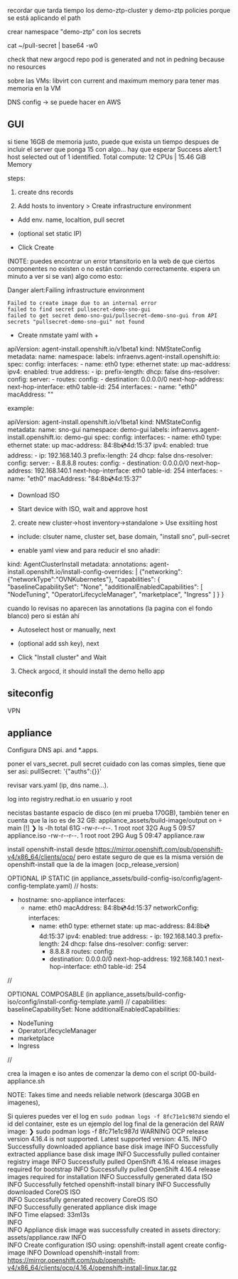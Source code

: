




recordar que tarda tiempo los demo-ztp-cluster y demo-ztp policies porque se está aplicando el path




crear namespace "demo-ztp" con los secrets

cat ~/pull-secret | base64 -w0





check that new argocd repo pod is generated and not in pedning because no resources



sobre las VMs:
libvirt con current and maximum memory para tener mas memoria en la VM




DNS config -> se puede hacer en AWS




GUI
---------------



si tiene 16GB de memoria justo, puede que exista un tiempo despues de incluir el server que ponga 15 con algo... hay que esperar
    Success alert:1 host selected out of 1 identified.
    Total compute: 12 CPUs | 15.46 GiB Memory





steps:

1) create dns records

2) Add hosts to inventory > Create infrastructure environment

* Add env. name, localtion, pull secret

* (optional set static IP)

* Click Create


(NOTE: puedes encontrar un error trtansitorio en la web de que ciertos componentes no existen o no están corriendo correctamente. espera un minuto a ver si se van) algo como esto:

Danger alert:Failing infrastructure environment

    Failed to create image due to an internal error
    failed to find secret pullsecret-demo-sno-gui
    failed to get secret demo-sno-gui/pullsecret-demo-sno-gui from API
    secrets "pullsecret-demo-sno-gui" not found




* Create nmstate yaml with +

apiVersion: agent-install.openshift.io/v1beta1
kind: NMStateConfig
metadata:
  name: <node name>
  namespace: <environment name>
  labels:
    infraenvs.agent-install.openshift.io: <environment name>
spec:
  config:
    interfaces:
      - name: eth0
        type: ethernet
        state: up
        mac-address: <device mac>
        ipv4:
          enabled: true
          address:
            - ip: <ip address>
              prefix-length: <net mask>
          dhcp: false
    dns-resolver:
      config:
        server:
          - <dns server>
    routes:
      config:
        - destination: 0.0.0.0/0
          next-hop-address: <gateway ip>
          next-hop-interface: eth0
          table-id: 254
  interfaces:
    - name: "eth0"
      macAddress: "<device mac>"


example:

apiVersion: agent-install.openshift.io/v1beta1
kind: NMStateConfig
metadata:
  name: sno-gui
  namespace: demo-gui
  labels:
    infraenvs.agent-install.openshift.io: demo-gui
spec:
  config:
    interfaces:
      - name: eth0
        type: ethernet
        state: up
        mac-address: 84:8b:cd:4d:15:37
        ipv4:
          enabled: true
          address:
            - ip: 192.168.140.3
              prefix-length: 24
          dhcp: false
    dns-resolver:
      config:
        server:
          - 8.8.8.8
    routes:
      config:
        - destination: 0.0.0.0/0
          next-hop-address: 192.168.140.1
          next-hop-interface: eth0
          table-id: 254
  interfaces:
    - name: "eth0"
      macAddress: "84:8b:cd:4d:15:37"





* Download ISO


* Start device with ISO, wait and approve host



2) create new cluster->host inventory->standalone > Use exsitiing host

* include: clsuter name, cluster set, base domain, "install sno", pull-secret

* enable yaml view and para reducir el sno añadir:

kind: AgentClusterInstall
metadata:
  annotations:
    agent-install.openshift.io/install-config-overrides: |
      {"networking":{"networkType":"OVNKubernetes"},
        "capabilities": {
          "baselineCapabilitySet": "None",
          "additionalEnabledCapabilities": [
            "NodeTuning",
            "OperatorLifecycleManager",
            "marketplace",
            "Ingress"
          ]
        }
      }


cuando lo revisas no aparecen las annotations (la pagina con el fondo blanco) pero si están ahí

* Autoselect host or manually, next

* (optional add ssh key), next

* Click "Install cluster" and Wait







3) Check argocd, it should install the demo hello app



siteconfig
---------------

VPN





appliance
----------------


Configura DNS api.<name> and *.apps.<name>




poner el vars_secret. pull secret cuidado con las comas simples, tiene que ser asi: pullSecret: '{"auths":{<redacted>}}'

revisar vars.yaml (ip, dns name...).



log into registry.redhat.io en usuario y root




necistas bastante espacio de disco (en mi prueba 170GB), también tener en cuenta que la iso es de 32 GB:
appliance_assets/build-image/output on  main [!] 
❯ ls -lh
total 61G
-rw-r--r--. 1 root root 32G Aug  5 09:57 appliance.iso
-rw-r--r--. 1 root root 29G Aug  5 09:47 appliance.raw




install openshift-install desde  https://mirror.openshift.com/pub/openshift-v4/x86_64/clients/ocp/ pero estate seguro de que es la misma versión de openshift-install que la de la imagen (ocp_release_version)




OPTIONAL IP STATIC (in appliance_assets/build-config-iso/config/agent-config-template.yaml)
//
hosts:
  - hostname: sno-appliance
    interfaces:
      - name: eth0
        macAddress: 84:8b:cd:4d:15:37
    networkConfig:
      interfaces:
        - name: eth0
          type: ethernet
          state: up
          mac-address: 84:8b:cd:4d:15:37
          ipv4:
            enabled: true
            address:
              - ip: 192.168.140.3
                prefix-length: 24
            dhcp: false
      dns-resolver:
        config:
          server:
            - 8.8.8.8
      routes:
        config:
          - destination: 0.0.0.0/0
            next-hop-address: 192.168.140.1
            next-hop-interface: eth0
            table-id: 254

//




OPTIONAL COMPOSABLE (in appliance_assets/build-config-iso/config/install-config-template.yaml)
//
capabilities:
  baselineCapabilitySet: None
  additionalEnabledCapabilities:
  - NodeTuning
  - OperatorLifecycleManager
  - marketplace
  - Ingress

//



crea la imagen e iso antes de comenzar la demo con el script 00-build-appliance.sh

NOTE: Takes time and needs reliable network (descarga 30GB en imagenes), 

Si quieres puedes ver el log en `sudo podman logs -f 8fc71e1c987d` siendo el id del container, este es un ejemplo del log final de la generación del RAW image:
❯ sudo podman logs -f 8fc71e1c987d
WARNING OCP release version 4.16.4 is not supported. Latest supported version: 4.15. 
INFO Successfully downloaded appliance base disk image 
INFO Successfully extracted appliance base disk image 
INFO Successfully pulled container registry image 
INFO Successfully pulled OpenShift 4.16.4 release images required for bootstrap 
INFO Successfully pulled OpenShift 4.16.4 release images required for installation 
INFO Successfully generated data ISO              
INFO Successfully fetched openshift-install binary 
INFO Successfully downloaded CoreOS ISO           
INFO Successfully generated recovery CoreOS ISO   
INFO Successfully generated appliance disk image  
INFO Time elapsed: 33m13s                         
INFO                                              
INFO Appliance disk image was successfully created in assets directory: assets/appliance.raw 
INFO                                              
INFO Create configuration ISO using: openshift-install agent create config-image 
INFO Download openshift-install from: https://mirror.openshift.com/pub/openshift-v4/x86_64/clients/ocp/4.16.4/openshift-install-linux.tar.gz 


